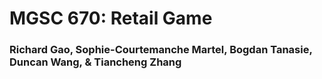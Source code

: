 # MGSC 670: Retail Game

### Richard Gao, Sophie-Courtemanche Martel, Bogdan Tanasie, Duncan Wang, & Tiancheng Zhang 

